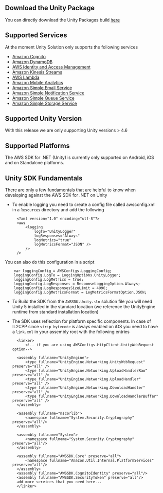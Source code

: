 ## Download the Unity Package

You can directly download the Unity Packages build [here](http://sdk-for-net.amazonwebservices.com/latest/aws-sdk-unity.zip)

## Supported Services

At the moment Unity Solution only supports the following services

* [Amazon Cognito](http://aws.amazon.com/cognito/)
* [Amazon DynamoDB](http://aws.amazon.com/dynamodb/)
* [AWS Identity and Access Management ](http://aws.amazon.com/)
* [Amazon Kinesis Streams](https://aws.amazon.com/kinesis/streams/)
* [AWS Lambda](https://aws.amazon.com/lambda/)
* [Amazon Mobile Analytics](http://aws.amazon.com/mobileanalytics/)
* [Amazon Simple Email Service](https://aws.amazon.com/ses/)
* [Amazon Simple Notification Service](http://aws.amazon.com/sns/)
* [Amazon Simple Queue Service](https://aws.amazon.com/sqs/)
* [Amazon Simple Storage Service](http://aws.amazon.com/s3/)

## Supported Unity Version

With this release we are only supporting Unity versions > 4.6

## Supported Platforms

The AWS SDK for .NET (Unity) is currently only supported on Android, iOS and on Standalone platforms.

## Unity SDK Fundamentals

There are only a few fundamentals that are helpful to know when developing against the AWS SDK for .NET on Unity

* To enable logging you need to create a config file called awsconfig.xml in a `Resources` directory and add the following

		<?xml version="1.0" encoding="utf-8"?>
		<aws 
			<logging
	    		logTo="UnityLogger"
	    		logResponses="Always"
	    		logMetrics="true"
	    		logMetricsFormat="JSON" />
			/>
		/>
	
You can also do this configuration in a script

		var loggingConfig = AWSConfigs.LoggingConfig;
		loggingConfig.LogTo = LoggingOptions.UnityLogger;
		loggingConfig.LogMetrics = true;
		loggingConfig.LogResponses = ResponseLoggingOption.Always;
		loggingConfig.LogResponsesSizeLimit = 4096;
		loggingConfig.LogMetricsFormat = LogMetricsFormatOption.JSON;


* To Build the SDK from the `AWSSDK.Unity.sln` solution file you will need Unity 5 installed in the standard location (we reference the UnityEngine runtime from standard installation location)
* The SDK uses reflection for platform specific components. In case of IL2CPP since `strip bytecode` is always enabled on iOS you need to have a `link.xml` in your assembly root with the following entries


		<linker>
			<!-- if you are using AWSConfigs.HttpClient.UnityWebRequest option-->

		<assembly fullname="UnityEngine">
			<type fullname="UnityEngine.Networking.UnityWebRequest" preserve="all" />
			<type fullname="UnityEngine.Networking.UploadHandlerRaw" preserve="all" />
			<type fullname="UnityEngine.Networking.UploadHandler" preserve="all" />
			<type fullname="UnityEngine.Networking.DownloadHandler" preserve="all" />
			<type fullname="UnityEngine.Networking.DownloadHandlerBuffer" preserve="all" />
		</assembly>
		
		<assembly fullname="mscorlib">
			<namespace fullname="System.Security.Cryptography" preserve="all"/>
   		</assembly>

		<assembly fullname="System">
			<namespace fullname="System.Security.Cryptography" preserve="all"/>
   		</assembly>

		<assembly fullname="AWSSDK.Core" preserve="all">
			<namespace fullname="Amazon.Util.Internal.PlatformServices" preserve="all"/>
		</assembly>
   		<assembly fullname="AWSSDK.CognitoIdentity" preserve="all"/>
   		<assembly fullname="AWSSDK.SecurityToken" preserve="all"/>
		add more services that you need here... 
		</linker>
